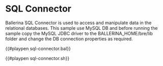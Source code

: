 # SQL Connector

Ballerina SQL Connector is used to access and manipulate data in the relational databases. 
This sample use MySQL DB and before running the sample copy the MySQL JDBC driver to the BALLERINA_HOME/bre/lib folder and change the DB connection properties as required.

{{#playpen sql-connector.bal}}

{{#playpen sql-connector.sh}}

